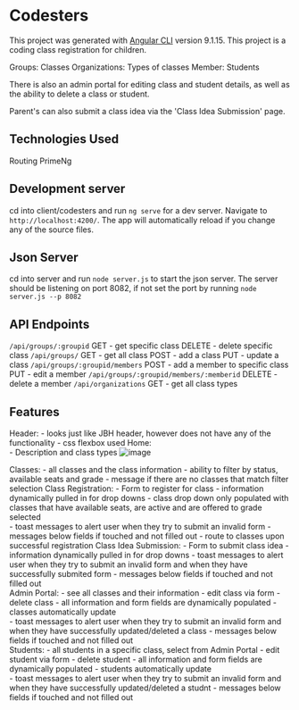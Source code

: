 # Codesters

This project was generated with [Angular CLI](https://github.com/angular/angular-cli) version 9.1.15.
This project is a coding class registration for children. 

Groups: Classes
Organizations: Types of classes
Member: Students

There is also an admin portal for editing class and student details, as well as the ability to delete a class or student.

Parent's can also submit a class idea via the 'Class Idea Submission' page.

## Technologies Used
Routing 
PrimeNg

## Development server

cd into client/codesters and run `ng serve` for a dev server. Navigate to `http://localhost:4200/`. The app will automatically reload if you change any of the source files.

## Json Server

cd into server and run `node server.js` to start the json server. The server should be listening on port 8082, if not set the port by running `node server.js --p 8082`

## API Endpoints

`/api/groups/:groupid`
 GET - get specific class
 DELETE - delete specific class
`/api/groups/` 
 GET - get all class
 POST - add a class
 PUT - update a class
`/api/groups/:groupid/members`
 POST - add a member to specific class
 PUT - edit a member
`/api/groups/:groupid/members/:memberid`
 DELETE - delete a member
`/api/organizations`
 GET - get all class types

## Features
Header: 
    - looks just like JBH header, however does not have any of the functionality 
    - css flexbox used
Home:   
    - Description and class types
    ![image](https://user-images.githubusercontent.com/36120935/133664557-742e16b1-617b-4605-a1ba-8a035b5cda4e.png)

Classes: 
    - all classes and the class information
    - ability to filter by status, available seats and grade
    - message if there are no classes that match filter selection
Class Registration:
    - Form to register for class
    - information dynamically pulled in for drop downs
    - class drop down only populated with classes that have available seats, are active and are offered to grade    selected  
    - toast messages to alert user when they try to submit an invalid form
    - messages below fields if touched and not filled out
    - route to classes upon successful registration
Class Idea Submission:
     - Form to submit class idea
     - information dynamically pulled in for drop downs
     - toast messages to alert user when they try to submit an invalid form and when they have successfully submited form
     - messages below fields if touched and not filled out    
Admin Portal: 
    - see all classes and their information
    - edit class via form 
    - delete class
    - all information and form fields are dynamically populated
    - classes automatically update    
    - toast messages to alert user when they try to submit an invalid form and when they have successfully updated/deleted a class
     - messages below fields if touched and not filled out   
Students: 
    - all students in a specific class, select from Admin Portal
    - edit student via form 
    - delete student
    - all information and form fields are dynamically populated
    - students automatically update    
    - toast messages to alert user when they try to submit an invalid form and when they have successfully updated/deleted a studnt
     - messages below fields if touched and not filled out  
